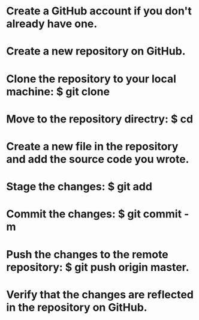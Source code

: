# Create a GitHub account if you don't already have one.
# Create a new repository on GitHub.
# Clone the repository to your local machine: $ git clone <repositoryurl>
# Move to the repository directry: $ cd <repository-name>
# Create a new file in the repository and add the source code you wrote.
# Stage the changes: $ git add <file-name>
# Commit the changes: $ git commit -m 
# Push the changes to the remote repository: $ git push origin master.
# Verify that the changes are reflected in the repository on GitHub.
